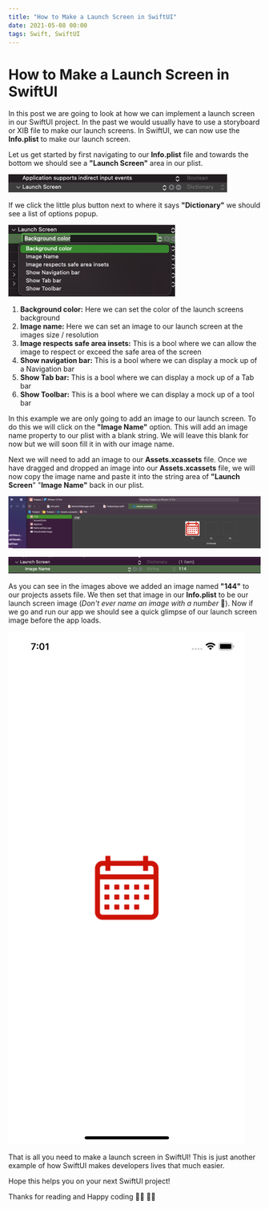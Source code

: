 ```yaml
---
title: "How to Make a Launch Screen in SwiftUI"
date: 2021-05-08 00:00
tags: Swift, SwiftUI
---
```

# How to Make a Launch Screen in SwiftUI
In this post we are going to look at how we can implement a launch screen in our SwiftUI project. In the past we would usually have to use a storyboard or XIB file to make our launch screens. In SwiftUI, we can now use the **Info.plist** to make our launch screen.

Let us get started by first navigating to our **Info.plist** file and towards the bottom we should see a **"Launch Screen"** area in our plist.

![](/images/Screen-Shot-2021-05-06-at-7.02.08-PM.png)

If we click the little plus button next to where it says **"Dictionary"** we should see a list of options popup.

![](/images/Screen-Shot-2021-05-06-at-7.05.44-PM.png)

1. **Background color:** Here we can set the color of the launch screens background
2. **Image name:** Here we can set an image to our launch screen at the images size / resolution
3. **Image respects safe area insets:** This is a bool where we can allow the image to respect or exceed the safe area of the screen
4. **Show navigation bar:** This is a bool where we can display a mock up of a Navigation bar
5. **Show Tab bar:** This is a bool where we can display a mock up of a Tab bar
6. **Show Toolbar:** This is a bool where we can display a mock up of a tool bar

In this example we are only going to add an image to our launch screen. To do this we will click on the **"Image Name"** option. This will add an image name property to our plist with a blank string. We will leave this blank for now but we will soon fill it in with our image name.

Next we will need to add an image to our **Assets.xcassets** file. Once we have dragged and dropped an image into our **Assets.xcassets** file, we will now copy the image name and paste it into the string area of **"Launch Screen**" "**Image Name"** back in our plist.

![](/images/Screen-Shot-2021-05-07-at-6.51.18-PM-1-1024x210.png)

![](/images/Screen-Shot-2021-05-07-at-6.51.59-PM-1.png)

As you can see in the images above we added an image named **"144"** to our projects assets file. We then set that image in our **Info.plist** to be our launch screen image (_Don't ever name an image with a number_ 🤢). Now if we go and run our app we should see a quick glimpse of our launch screen image before the app loads.

![](/images/Simulator-Screen-Shot-iPhone-12-Pro-2021-05-07-at-19.01.03-473x1024.png)

That is all you need to make a launch screen in SwiftUI! This is just another example of how SwiftUI makes developers lives that much easier.

Hope this helps you on your next SwiftUI project!

Thanks for reading and Happy coding 🚀📱 🚀📱
